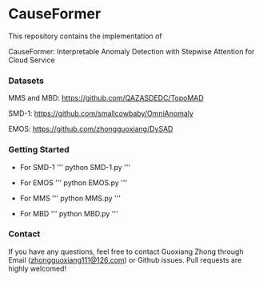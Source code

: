 # CauseFormer

This repository contains the implementation of

CauseFormer: Interpretable Anomaly Detection with Stepwise Attention for Cloud Service

### Datasets

MMS and MBD: https://github.com/QAZASDEDC/TopoMAD

SMD-1: https://github.com/smallcowbaby/OmniAnomaly

EMOS: https://github.com/zhongguoxiang/DySAD

### Getting Started

* For SMD-1
'''
python SMD-1.py
'''

* For EMOS
'''
python EMOS.py
'''

* For MMS
'''
python MMS.py
'''

* For MBD
'''
python MBD.py
'''

### Contact
If you have any questions, feel free to contact Guoxiang Zhong through Email (zhongguoxiang111@126.com) or Github issues. Pull requests are highly welcomed!
